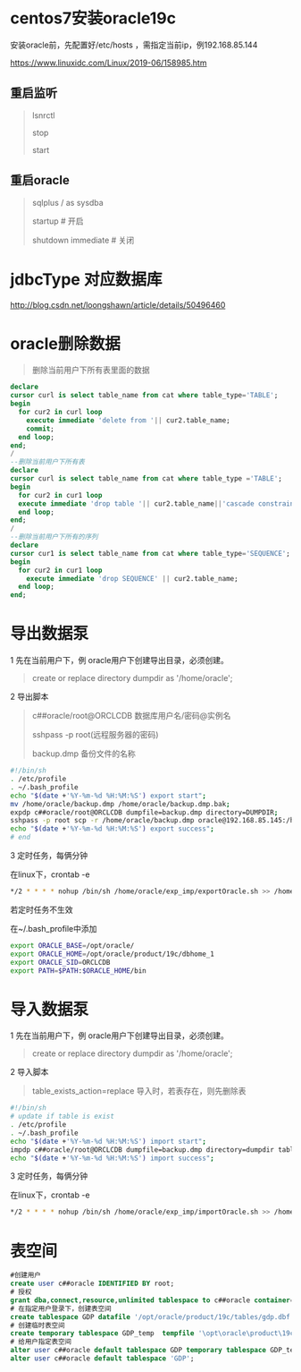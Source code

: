 # centos7安装oracle19c

安装oracle前，先配置好/etc/hosts ，需指定当前ip，例192.168.85.144

https://www.linuxidc.com/Linux/2019-06/158985.htm

## 重启监听

> lsnrctl
>
> stop
>
> start

## 重启oracle

> sqlplus / as sysdba
>
> startup  # 开启
>
> shutdown immediate  # 关闭

# jdbcType 对应数据库

http://blog.csdn.net/loongshawn/article/details/50496460

# oracle删除数据

> 删除当前用户下所有表里面的数据

```sql
declare
cursor curl is select table_name from cat where table_type='TABLE';
begin
  for cur2 in curl loop
    execute immediate 'delete from '|| cur2.table_name;
    commit;
  end loop;
end;
/
--删除当前用户下所有表
declare
cursor curl is select table_name from cat where table_type ='TABLE';
begin
  for cur2 in cur1 loop
  execute immediate 'drop table '|| cur2.table_name||'cascade constraints';
  end loop;
end;
/
--删除当前用户下所有的序列
declare
cursor cur1 is select table_name from cat where table_type='SEQUENCE';
begin
  for cur2 in cur1 loop
    execute immediate 'drop SEQUENCE' || cur2.table_name;
  end loop;
end;
```

# 导出数据泵

1 先在当前用户下，例  oracle用户下创建导出目录，必须创建。

> create or replace directory dumpdir as '/home/oracle';

2 导出脚本

> c##oracle/root@ORCLCDB  数据库用户名/密码@实例名
>
> sshpass -p  root(远程服务器的密码)
>
> backup.dmp 备份文件的名称

```sh
#!/bin/sh
. /etc/profile
. ~/.bash_profile
echo "$(date +'%Y-%m-%d %H:%M:%S') export start";
mv /home/oracle/backup.dmp /home/oracle/backup.dmp.bak;
expdp c##oracle/root@ORCLCDB dumpfile=backup.dmp directory=DUMPDIR;
sshpass -p root scp -r /home/oracle/backup.dmp oracle@192.168.85.145:/home/oracle/;
echo "$(date +'%Y-%m-%d %H:%M:%S') export success";
# end
```

3 定时任务，每俩分钟

在linux下，crontab -e

```sh
*/2 * * * * nohup /bin/sh /home/oracle/exp_imp/exportOracle.sh >> /home/oracle/exp_imp/log.txt &
```

若定时任务不生效

在~/.bash_profile中添加

```sh
export ORACLE_BASE=/opt/oracle/
export ORACLE_HOME=/opt/oracle/product/19c/dbhome_1
export ORACLE_SID=ORCLCDB
export PATH=$PATH:$ORACLE_HOME/bin
```

# 导入数据泵

1 先在当前用户下，例  oracle用户下创建导出目录，必须创建。

> create or replace directory dumpdir as '/home/oracle';

2 导入脚本

> table_exists_action=replace  导入时，若表存在，则先删除表

```sh
#!/bin/sh
# update if table is exist
. /etc/profile
. ~/.bash_profile
echo "$(date +'%Y-%m-%d %H:%M:%S') import start";
impdp c##oracle/root@ORCLCDB dumpfile=backup.dmp directory=dumpdir table_exists_action=replace
echo "$(date +'%Y-%m-%d %H:%M:%S') import success";
```

3 定时任务，每俩分钟

在linux下，crontab -e

```sh
*/2 * * * * nohup /bin/sh /home/oracle/exp_imp/importOracle.sh >> /home/oracle/exp_imp/log.txt &
```

# 表空间

```sql
#创建用户
create user c##oracle IDENTIFIED BY root; 
# 授权
grant dba,connect,resource,unlimited tablespace to c##oracle container=all;
# 在指定用户登录下，创建表空间
create tablespace GDP datafile '/opt/oracle/product/19c/tables/gdp.dbf' size 200M  AUTOEXTEND ON;
# 创建临时表空间
create temporary tablespace GDP_temp  tempfile '\opt\oracle\product\19c\tables\gdp_temp.dbf' size 100m reuse autoextend on next 20m maxsize unlimited; 
# 给用户指定表空间
alter user c##oracle default tablespace GDP temporary tablespace GDP_temp;
alter user c##oracle default tablespace 'GDP';
```

